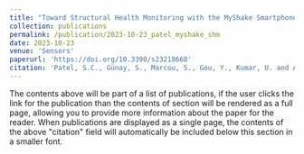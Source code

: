 ```yaml
---
title: "Toward Structural Health Monitoring with the MyShake Smartphone Network"
collection: publications
permalink: /publication/2023-10-23_patel_myshake_shm
date: 2023-10-23
venue: 'Sensors'
paperurl: 'https://doi.org/10.3390/s23218668'
citation: 'Patel, S.C., Günay, S., Marcou, S., Gou, Y., Kumar, U. and Allen, R.M., 2023. Toward Structural Health Monitoring with the MyShake Smartphone Network. Sensors, 23(21), p.8668.'
---
```


The contents above will be part of a list of publications, if the user clicks the link for the publication than the contents of section will be rendered as a full page, allowing you to provide more information about the paper for the reader. When publications are displayed as a single page, the contents of the above "citation" field will automatically be included below this section in a smaller font.
